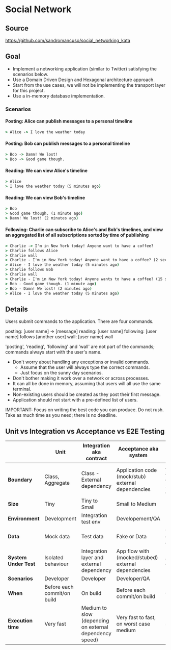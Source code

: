 # Social Network

## Source

<https://github.com/sandromancuso/social_networking_kata>

## Goal

- Implement a networking application (similar to Twitter) satisfying the scenarios below.
- Use a Domain Driven Design and Hexagonal architecture approach.
- Start from the use cases, we will not be implementing the transport layer for this project.
- Use a in-memory database implementation.

### Scenarios

#### Posting: Alice can publish messages to a personal timeline

```cmd
> Alice -> I love the weather today
```

#### Posting: Bob can publish messages to a personal timeline

```cmd
> Bob -> Damn! We lost!
> Bob -> Good game though.
```

#### Reading: We can view Alice's timeline

```cmd
> Alice
> I love the weather today (5 minutes ago)
```

#### Reading: We can view Bob's timeline

```cmd
> Bob
> Good game though. (1 minute ago)
> Damn! We lost! (2 minutes ago)
```

#### Following: Charlie can subscribe to Alice's and Bob's timelines, and view an aggregated list of all subscriptions sorted by time of publishing

```cmd
> Charlie -> I'm in New York today! Anyone want to have a coffee?
> Charlie follows Alice
> Charlie wall
> Charlie - I'm in New York today! Anyone want to have a coffee? (2 seconds ago)
> Alice - I love the weather today (5 minutes ago)
> Charlie follows Bob
> Charlie wall
> Charlie - I'm in New York today! Anyone wants to have a coffee? (15 seconds ago)
> Bob - Good game though. (1 minute ago)
> Bob - Damn! We lost! (2 minutes ago)
> Alice - I love the weather today (5 minutes ago)
```

## Details

Users submit commands to the application.
There are four commands.

posting: [user name] -> [message]
reading: [user name]
following: [user name] follows [another user]
wall: [user name] wall

'posting', 'reading', 'following' and 'wall' are not part of the commands; commands always start with the user's name.

- Don't worry about handling any exceptions or invalid commands.
  - Assume that the user will always type the correct commands.
  - Just focus on the sunny day scenarios.
- Don't bother making it work over a network or across processes.
- It can all be done in memory, assuming that users will all use the same terminal.
- Non-existing users should be created as they post their first message.
- Application should not start with a pre-defined list of users.

IMPORTANT: Focus on writing the best code you can produce.
Do not rush.
Take as much time as you need; there is no deadline.

## Unit vs Integration vs Acceptance vs E2E Testing

|                       | **Unit**                    | **Integration aka contract**                            | **Acceptance aka system**                           | **E2e aka functional**                                      |
| --------------------- | --------------------------- | ------------------------------------------------------- | --------------------------------------------------- | ----------------------------------------------------------- |
| **Boundary**          | Class, Aggregate            | Class - External dependency                             | Application code (mock/stub) external dependencies  | Application and network dependencies services and databases |
| **Size**              | Tiny                        | Tiny to Small                                           | Small to Medium                                     | Large                                                       |
| **Environment**       | Development                 | Integration test env                                    | Developement/QA                                     | Prod like                                                   |
| **Data**              | Mock data                   | Test data                                               | Fake or Data                                        | Copy of real data or real data                              |
| **System Under Test** | Isolated behaviour          | Integration layer and external dependency               | App flow with (mocked/stubed) external dependencies | App and all dependencies                                    |
| **Scenarios**         | Developer                   | Developer                                               | Developer/QA                                        | End user                                                    |
| **When**              | Before each commit/on build | On build                                                | Before each commit/on build                         | On build                                                    |
| **Execution time**    | Very fast                   | Medium to slow (depending on external dependency speed) | Very fast to fast, on worst case medium             | Slow                                                        |
